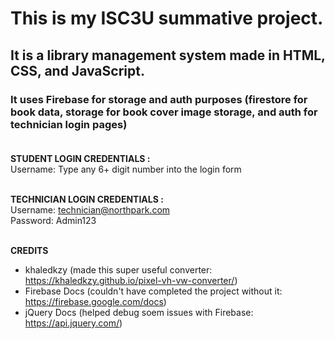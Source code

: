 # This is my ISC3U summative project.
## It is a library management system made in HTML, CSS, and JavaScript.
### It uses Firebase for storage and auth purposes (firestore for book data, storage for book cover image storage, and auth for technician login pages)<br><br>

**STUDENT LOGIN CREDENTIALS :**<br>
Username: Type any 6+ digit number into the login form<br><br>


**TECHNICIAN LOGIN CREDENTIALS :**<br>
Username: technician@northpark.com <br>
Password: Admin123<br><br>


**CREDITS**<br>
- khaledkzy (made this super useful converter: https://khaledkzy.github.io/pixel-vh-vw-converter/)
- Firebase Docs (couldn't have completed the project without it: https://firebase.google.com/docs)
- jQuery Docs (helped debug soem issues with Firebase: https://api.jquery.com/)

